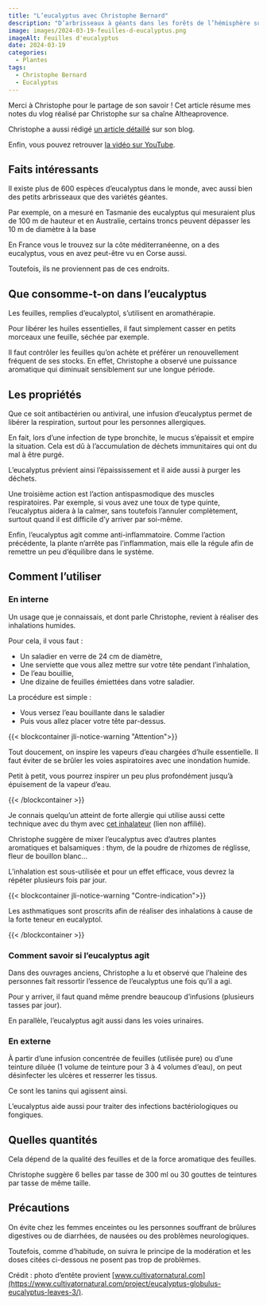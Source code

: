 ```yaml
---
title: "L’eucalyptus avec Christophe Bernard"
description: "D’arbrisseaux à géants dans les forêts de l’hémisphère sud, l’eucalyptus appartient à la famille des Myrtaceae et on peut le trouver chez nous en France, en général dans le sud. Christophe nous le présente et nous détaille comment l’utiliser."
image: images/2024-03-19-feuilles-d-eucalyptus.png
imageAlt: Feuilles d'eucalyptus
date: 2024-03-19
categories:
  - Plantes
tags:
  - Christophe Bernard
  - Eucalyptus
---
```


Merci à Christophe pour le partage de son savoir !
Cet article résume mes notes du vlog réalisé par Christophe sur sa chaîne Altheaprovence.

Christophe a aussi rédigé [un article détaillé](https://www.altheaprovence.com/eucalyptus-eucalyptus-globulus-bronchites-et-cystites/) sur son blog.

<!-- more -->

Enfin, vous pouvez retrouver [la vidéo sur YouTube](https://www.youtube.com/watch?v=BIfj55s0Jwg).

## Faits intéressants

Il existe plus de 600 espèces d’eucalyptus dans le monde, avec aussi bien des petits arbrisseaux que des variétés géantes.

Par exemple, on a mesuré en Tasmanie des eucalyptus qui mesuraient plus de 100 m de hauteur et en Australie, certains troncs peuvent dépasser les 10 m de diamètre à la base

En France vous le trouvez sur la côte méditerranéenne, on a des eucalyptus, vous en avez peut-être vu en Corse aussi.

Toutefois, ils ne proviennent pas de ces endroits.

## Que consomme-t-on dans l’eucalyptus

Les feuilles, remplies d’eucalyptol, s’utilisent en aromathérapie.

Pour libérer les huiles essentielles, il faut simplement casser en petits morceaux une feuille, séchée par exemple.

Il faut contrôler les feuilles qu’on achète et préférer un renouvellement fréquent de ses stocks. En effet, Christophe a observé une puissance aromatique qui diminuait sensiblement sur une longue période.

## Les propriétés

Que ce soit antibactérien ou antiviral, une infusion d’eucalyptus permet de libérer la respiration, surtout pour les personnes allergiques.

En fait, lors d’une infection de type bronchite, le mucus s’épaissit et empire la situation. Cela est dû à l’accumulation de déchets immunitaires qui ont du mal à être purgé.

L’eucalyptus prévient ainsi l’épaississement et il aide aussi à purger les déchets.

Une troisième action est l’action antispasmodique des muscles respiratoires. Par exemple, si vous avez une toux de type quinte, l’eucalyptus aidera à la calmer, sans toutefois l’annuler complètement, surtout quand il est difficile d’y arriver par soi-même.

Enfin, l’eucalyptus agit comme anti-inflammatoire. Comme l’action précédente, la plante n’arrête pas l’inflammation, mais elle la régule afin de remettre un peu d’équilibre dans le système.

## Comment l’utiliser

### En interne

Un usage que je connaissais, et dont parle Christophe, revient à réaliser des inhalations humides.

Pour cela, il vous faut :

- Un saladier en verre de 24 cm de diamètre,
- Une serviette que vous allez mettre sur votre tête pendant l’inhalation,
- De l’eau bouillie,
- Une dizaine de feuilles émiettées dans votre saladier.

La procédure est simple :

- Vous versez l’eau bouillante dans le saladier
- Puis vous allez placer votre tête par-dessus.

{{< blockcontainer jli-notice-warning "Attention">}}

Tout doucement, on inspire les vapeurs d’eau chargées d’huile essentielle. Il faut éviter de se brûler les voies aspiratoires avec une inondation humide.

Petit à petit, vous pourrez inspirer un peu plus profondément jusqu’à épuisement de la vapeur d’eau.

{{< /blockcontainer >}}

Je connais quelqu’un atteint de forte allergie qui utilise aussi cette technique avec du thym avec [cet inhalateur](https://www.amazon.fr/AE-Inhalateur-Poly%C3%A9thyl%C3%A8ne/dp/B016OY2GG6) (lien non affilié).

Christophe suggère de mixer l’eucalyptus avec d’autres plantes aromatiques et balsamiques : thym, de la poudre de rhizomes de réglisse, fleur de bouillon blanc…

L’inhalation est sous-utilisée et pour un effet efficace, vous devrez la répéter plusieurs fois par jour.

{{< blockcontainer jli-notice-warning "Contre-indication">}}

Les asthmatiques sont proscrits afin de réaliser des inhalations à cause de la forte teneur en eucalyptol.

{{< /blockcontainer >}}

### Comment savoir si l’eucalyptus agit

Dans des ouvrages anciens, Christophe a lu et observé que l’haleine des personnes fait ressortir l’essence de l’eucalyptus une fois qu’il a agi.

Pour y arriver, il faut quand même prendre beaucoup d’infusions (plusieurs tasses par jour).

En parallèle, l’eucalyptus agit aussi dans les voies urinaires.

### En externe

À partir d’une infusion concentrée de feuilles (utilisée pure) ou d’une teinture diluée (1 volume de teinture pour 3 à 4 volumes d’eau), on peut désinfecter les ulcères et resserrer les tissus.

Ce sont les tanins qui agissent ainsi.

L’eucalyptus aide aussi pour traiter des infections bactériologiques ou fongiques.

## Quelles quantités

Cela dépend de la qualité des feuilles et de la force aromatique des feuilles.

Christophe suggère 6 belles par tasse de 300 ml ou 30 gouttes de teintures par tasse de même taille.

## Précautions

On évite chez les femmes enceintes ou les personnes souffrant de brûlures digestives ou de diarrhées, de nausées ou des problèmes neurologiques.

Toutefois, comme d’habitude, on suivra le principe de la modération et les doses citées ci-dessous ne posent pas trop de problèmes.

Crédit : photo d’entête provient [www.cultivatornatural.com](https://www.cultivatornatural.com/project/eucalyptus-globulus-eucalyptus-leaves-3/).
